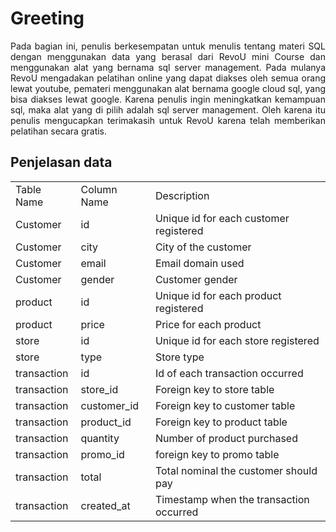 # Greeting
<p align='justify'> Pada bagian ini, penulis berkesempatan untuk menulis tentang materi SQL dengan menggunakan data yang berasal dari RevoU mini Course dan menggunakan alat yang bernama sql server management. Pada mulanya RevoU mengadakan pelatihan online yang dapat diakses oleh semua orang lewat youtube, pemateri menggunakan alat bernama google cloud sql, yang bisa diakses lewat google. Karena penulis ingin meningkatkan kemampuan sql, maka alat yang di pilih adalah sql server management. Oleh karena itu penulis mengucapkan terimakasih untuk RevoU karena telah memberikan pelatihan secara gratis.</p>

## Penjelasan data
<table>
   <tr>
     <td>Table Name</td>
     <td>Column Name</td>
     <td>Description</td>
   </tr>
  <tr>
     <td>Customer</td>
     <td>id</td>
     <td>Unique id for each customer registered</td>
  </tr>
  <tr>
     <td>Customer</td>
     <td>city</td>
     <td>City of the customer</td>
  </tr>
  <tr>
     <td>Customer</td>
     <td>email</td>
     <td>Email domain used</td>
  </tr>
  <tr>
     <td>Customer</td>
     <td>gender</td>
     <td>Customer gender</td>
  </tr>
  <tr>
     <td>product</td>
     <td>id</td>
     <td>Unique id for each product registered</td>
  </tr>
  <tr>
     <td>product</td>
     <td>price</td>
     <td>Price for each product</td>
  </tr>
  <tr>
     <td>store</td>
     <td>id</td>
     <td>Unique id for each store registered</td>
  </tr>
  <tr>
     <td>store</td>
     <td>type</td>
     <td>Store type</td>
  </tr>
  <tr>
     <td>transaction</td>
     <td>id</td>
     <td>Id of each transaction occurred</td>
  </tr>
  <tr>
     <td>transaction</td>
     <td>store_id</td>
     <td>Foreign key to store table</td>
  </tr>
  <tr>
     <td>transaction</td>
     <td>customer_id</td>
     <td>Foreign key to customer table</td>
  </tr>
  <tr>
     <td>transaction</td>
     <td>product_id</td>
     <td>Foreign key to product table</td>
  </tr>
  <tr>
     <td>transaction</td>
     <td>quantity</td>
     <td>Number of product purchased</td>
  </tr>
  <tr>
     <td>transaction</td>
     <td>promo_id</td>
     <td>foreign key to promo table</td>
  </tr>
  <tr>
     <td>transaction</td>
     <td>total</td>
     <td>Total nominal the customer should pay</td>
  </tr>
  <tr>
     <td>transaction</td>
     <td>created_at</td>
     <td>Timestamp when the transaction occurred</td>
  </tr>
</table>
